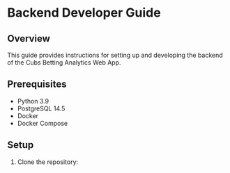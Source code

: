 # Backend Developer Guide

## Overview

This guide provides instructions for setting up and developing the backend of the Cubs Betting Analytics Web App.

## Prerequisites

- Python 3.9
- PostgreSQL 14.5
- Docker
- Docker Compose

## Setup

1. Clone the repository:
